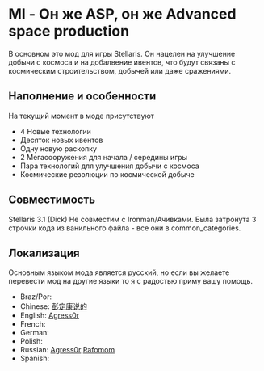 # MI - Он же ASP, он же Advanced space production
В основном это мод для игры Stellaris. Он нацелен на улучшение добычи с космоса и на добалвение ивентов, что будут связаны с космическим строительством, добычей или даже сражениями.

## Наполнение и особенности
На текущий момент в моде присутствуют
* 4 Новые технологии
* Десяток новых ивентов
* Одну новую раскопку
* 2 Мегасооружения для начала / середины игры
* Пара технологий для улучшения добычи с космоса
* Космические резолюции по космической добыче

## Совместимость
Stellaris 3.1 (Dick)
Не совместим с Ironman/Ачивками.
Была затронута 3 строчки кода из ванильного файла - все они в common_categories.

## Локализация
Основным языком мода является русский, но если вы желаете перевести мод на другие языки то я с радостью приму вашу помощь.

* Braz/Por: 
* Chinese: [彭定康说的](https://steamcommunity.com/id/1996kid)
* English: [Agress0r](https://github.com/Agress0r)
* French:
* German:
* Polish: 
* Russian: [Agress0r](https://github.com/Agress0r) [Rafomom](https://github.com/Rafomom)
* Spanish: 
